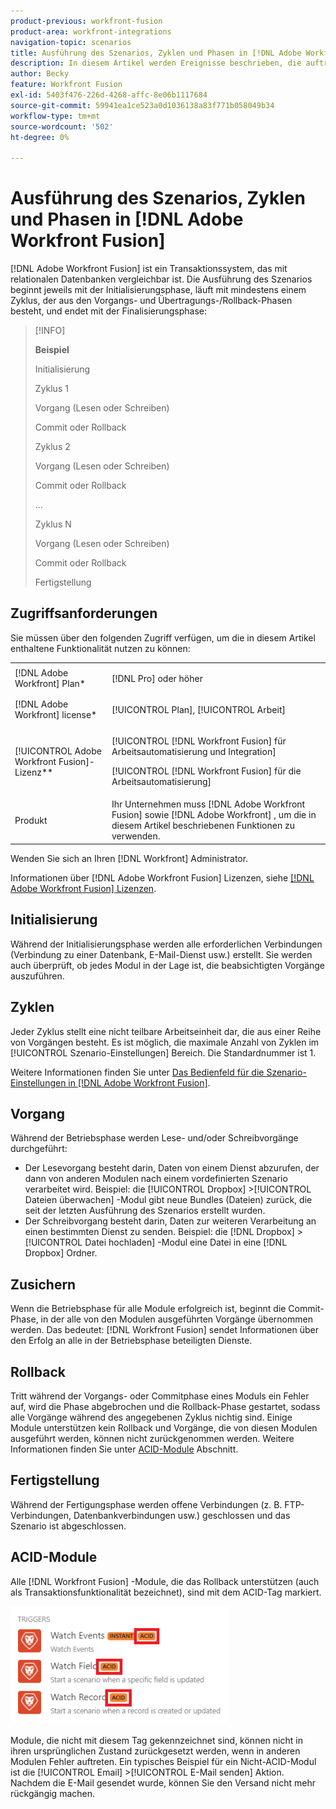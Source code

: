 ```yaml
---
product-previous: workfront-fusion
product-area: workfront-integrations
navigation-topic: scenarios
title: Ausführung des Szenarios, Zyklen und Phasen in [!DNL Adobe Workfront Fusion]
description: In diesem Artikel werden Ereignisse beschrieben, die auftreten, während ein [!DNL Adobe Workfront Fusion] ausgeführt wird, z. B. Initialisierung, Vorgänge, Commits und Rollbacks.
author: Becky
feature: Workfront Fusion
exl-id: 5403f476-226d-4268-affc-8e06b1117684
source-git-commit: 59941ea1ce523a0d1036138a83f771b058049b34
workflow-type: tm+mt
source-wordcount: '502'
ht-degree: 0%

---
```


# Ausführung des Szenarios, Zyklen und Phasen in [!DNL Adobe Workfront Fusion]

[!DNL Adobe Workfront Fusion] ist ein Transaktionssystem, das mit relationalen Datenbanken vergleichbar ist. Die Ausführung des Szenarios beginnt jeweils mit der Initialisierungsphase, läuft mit mindestens einem Zyklus, der aus den Vorgangs- und Übertragungs-/Rollback-Phasen besteht, und endet mit der Finalisierungsphase:

>[!INFO]
>
>**Beispiel**
>
>Initialisierung
>
>Zyklus 1
>
>Vorgang (Lesen oder Schreiben)
>
>Commit oder Rollback
>
>Zyklus 2
>
>Vorgang (Lesen oder Schreiben)
>
>Commit oder Rollback
>
>...
>
>Zyklus N
>
>Vorgang (Lesen oder Schreiben)
>
>Commit oder Rollback
>
>Fertigstellung

## Zugriffsanforderungen

Sie müssen über den folgenden Zugriff verfügen, um die in diesem Artikel enthaltene Funktionalität nutzen zu können:

<table style="table-layout:auto"> 
 <col> 
 <col> 
 <tbody> 
  <tr> 
    <td role="rowheader">[!DNL Adobe Workfront] Plan*</td> 
   <td> <p>[!DNL Pro] oder höher</p> </td> 
  </tr> 
  <tr data-mc-conditions=""> 
   <td role="rowheader">[!DNL Adobe Workfront] license*</td> 
   <td> <p>[!UICONTROL Plan], [!UICONTROL Arbeit]</p> </td> 
  </tr> 
  <tr> 
   <td role="rowheader">[!UICONTROL Adobe Workfront Fusion]-Lizenz**</td> 
  <td> <p>[!UICONTROL [!DNL Workfront Fusion] für Arbeitsautomatisierung und Integration] </p><p>[!UICONTROL [!DNL Workfront Fusion] für die Arbeitsautomatisierung] </p>  </td>  
  </tr> 
  <tr> 
   <td role="rowheader">Produkt</td> 
   <td>Ihr Unternehmen muss [!DNL Adobe Workfront Fusion] sowie [!DNL Adobe Workfront] , um die in diesem Artikel beschriebenen Funktionen zu verwenden.</td> 
  </tr> 
 </tbody> 
</table>

Wenden Sie sich an Ihren [!DNL Workfront] Administrator.

Informationen über [!DNL Adobe Workfront Fusion] Lizenzen, siehe [[!DNL Adobe Workfront Fusion] Lizenzen](../../workfront-fusion/get-started/license-automation-vs-integration.md).

## Initialisierung

Während der Initialisierungsphase werden alle erforderlichen Verbindungen (Verbindung zu einer Datenbank, E-Mail-Dienst usw.) erstellt. Sie werden auch überprüft, ob jedes Modul in der Lage ist, die beabsichtigten Vorgänge auszuführen.

## Zyklen

Jeder Zyklus stellt eine nicht teilbare Arbeitseinheit dar, die aus einer Reihe von Vorgängen besteht. Es ist möglich, die maximale Anzahl von Zyklen im [!UICONTROL Szenario-Einstellungen] Bereich. Die Standardnummer ist 1.

Weitere Informationen finden Sie unter [Das Bedienfeld für die Szenario-Einstellungen in [!DNL Adobe Workfront Fusion]](../../workfront-fusion/scenarios/scenario-settings-panel.md).

## Vorgang

Während der Betriebsphase werden Lese- und/oder Schreibvorgänge durchgeführt:

* Der Lesevorgang besteht darin, Daten von einem Dienst abzurufen, der dann von anderen Modulen nach einem vordefinierten Szenario verarbeitet wird. Beispiel: die [!UICONTROL Dropbox] >[!UICONTROL Dateien überwachen] -Modul gibt neue Bundles (Dateien) zurück, die seit der letzten Ausführung des Szenarios erstellt wurden.
* Der Schreibvorgang besteht darin, Daten zur weiteren Verarbeitung an einen bestimmten Dienst zu senden. Beispiel: die [!DNL Dropbox] >[!UICONTROL Datei hochladen] -Modul eine Datei in eine [!DNL Dropbox] Ordner.

## Zusichern

Wenn die Betriebsphase für alle Module erfolgreich ist, beginnt die Commit-Phase, in der alle von den Modulen ausgeführten Vorgänge übernommen werden. Das bedeutet: [!DNL Workfront Fusion] sendet Informationen über den Erfolg an alle in der Betriebsphase beteiligten Dienste.

## Rollback

Tritt während der Vorgangs- oder Commitphase eines Moduls ein Fehler auf, wird die Phase abgebrochen und die Rollback-Phase gestartet, sodass alle Vorgänge während des angegebenen Zyklus nichtig sind. Einige Module unterstützen kein Rollback und Vorgänge, die von diesen Modulen ausgeführt werden, können nicht zurückgenommen werden. Weitere Informationen finden Sie unter [ACID-Module](#acid-modules) Abschnitt.

## Fertigstellung

Während der Fertigungsphase werden offene Verbindungen (z. B. FTP-Verbindungen, Datenbankverbindungen usw.) geschlossen und das Szenario ist abgeschlossen.

## ACID-Module

Alle [!DNL Workfront Fusion] -Module, die das Rollback unterstützen (auch als Transaktionsfunktionalität bezeichnet), sind mit dem ACID-Tag markiert.

![](assets/acid-modules-350x189.png)

Module, die nicht mit diesem Tag gekennzeichnet sind, können nicht in ihren ursprünglichen Zustand zurückgesetzt werden, wenn in anderen Modulen Fehler auftreten. Ein typisches Beispiel für ein Nicht-ACID-Modul ist die [!UICONTROL Email] >[!UICONTROL E-Mail senden] Aktion. Nachdem die E-Mail gesendet wurde, können Sie den Versand nicht mehr rückgängig machen.
